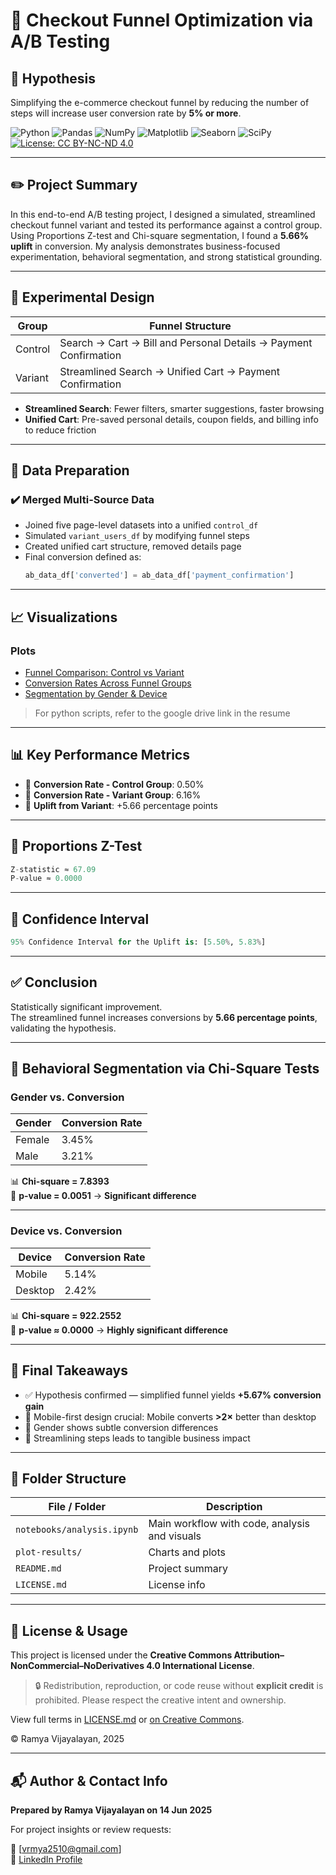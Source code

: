 # 🧪 Checkout Funnel Optimization via A/B Testing

## 🎯 Hypothesis

Simplifying the e-commerce checkout funnel by reducing the number of steps will increase user conversion rate by **5% or more**.

![Python](https://img.shields.io/badge/Language-Python-3776AB?logo=python&logoColor=white)
![Pandas](https://img.shields.io/badge/Library-Pandas-yellow?logo=pandas&logoColor=white)
![NumPy](https://img.shields.io/badge/Library-NumPy-blue?logo=numpy&logoColor=white)
![Matplotlib](https://img.shields.io/badge/Library-Matplotlib-green?logo=matplotlib&logoColor=white)
![Seaborn](https://img.shields.io/badge/Library-Seaborn-43B02A)
![SciPy](https://img.shields.io/badge/Library-SciPy-yellow?logo=scipy&logoColor=white)
[![License: CC BY-NC-ND 4.0](https://img.shields.io/badge/License-CC_BY--NC--ND_4.0-lightgrey.svg)](https://creativecommons.org/licenses/by-nc-nd/4.0/)

---

## ✏️ Project Summary

In this end-to-end A/B testing project, I designed a simulated, streamlined checkout funnel variant and tested its performance against a control group. Using Proportions Z-test and Chi-square segmentation, I found a **5.66% uplift** in conversion. My analysis demonstrates business-focused experimentation, behavioral segmentation, and strong statistical grounding.
>

---
## 🧱 Experimental Design

| Group     | Funnel Structure                                      |
|-----------|--------------------------------------------------------|
| Control   | Search → Cart → Bill and Personal Details → Payment Confirmation |
| Variant   | Streamlined Search → Unified Cart → Payment Confirmation |

- **Streamlined Search**: Fewer filters, smarter suggestions, faster browsing
- **Unified Cart**: Pre-saved personal details, coupon fields, and billing info to reduce friction

---

## 📂 Data Preparation

### ✔️ Merged Multi-Source Data

- Joined five page-level datasets into a unified `control_df`
- Simulated `variant_users_df` by modifying funnel steps
- Created unified cart structure, removed details page
- Final conversion defined as:  
  ```python
  ab_data_df['converted'] = ab_data_df['payment_confirmation']
  ```
---
## 📈 Visualizations

### Plots 
- [Funnel Comparison: Control vs Variant](./plot-results/Funnel%20Comparison%20Chart.png)  
- [Conversion Rates Across Funnel Groups](./plot-results/Conversion%20Rate%20Comparison%20Chart.png)  
- [Segmentation by Gender & Device](./plot-results/Segmentation%20Analysis%20by%20Gender%20and%20Device.png")  
> For python scripts, refer to the google drive link in the resume
---

## 📊 Key Performance Metrics

- 🔄 **Conversion Rate - Control Group**: 0.50%  
- 🚀 **Conversion Rate - Variant Group**: 6.16%  
- 🎯 **Uplift from Variant**: +5.66 percentage points  

---

## 📐 Proportions Z-Test

```python
Z-statistic ≈ 67.09  
P-value ≈ 0.0000
```
---
## 📐 Confidence Interval

```python
95% Confidence Interval for the Uplift is: [5.50%, 5.83%]
```
---

## ✅ Conclusion

Statistically significant improvement.  
The streamlined funnel increases conversions by **5.66 percentage points**, validating the hypothesis.

---

## 🧠 Behavioral Segmentation via Chi-Square Tests

### Gender vs. Conversion

| Gender | Conversion Rate |
|--------|------------------|
| Female | 3.45%            |
| Male   | 3.21%            |

📊 **Chi-square = 7.8393**  
🧪 **p-value = 0.0051** → **Significant difference**

---

### Device vs. Conversion

| Device  | Conversion Rate |
|---------|------------------|
| Mobile  | 5.14%            |
| Desktop | 2.42%            |

📊 **Chi-square = 922.2552**  
🧪 **p-value ≈ 0.0000** → **Highly significant difference**

---

## 🏁 Final Takeaways

- ✅ Hypothesis confirmed — simplified funnel yields **+5.67% conversion gain**
- 📱 Mobile-first design crucial: Mobile converts **>2×** better than desktop
- 👩 Gender shows subtle conversion differences
- 🎯 Streamlining steps leads to tangible business impact



---

## 📂 Folder Structure

| File / Folder             | Description                                      |
|---------------------------|--------------------------------------------------|
| `notebooks/analysis.ipynb`| Main workflow with code, analysis and visuals    |
| `plot-results/`           | Charts and plots                                 |
| `README.md`               | Project summary                                      |
| `LICENSE.md`               | License info                                   |

---

## 📜 License & Usage

This project is licensed under the **Creative Commons Attribution–NonCommercial–NoDerivatives 4.0 International License**.

> 🔒 Redistribution, reproduction, or code reuse without **explicit credit** is prohibited. Please respect the creative intent and ownership.

View full terms in [LICENSE.md](./LICENSE.md) or [on Creative Commons](https://creativecommons.org/licenses/by-nc-nd/4.0/).

© Ramya Vijayalayan, 2025

---
## 📬 Author & Contact Info

**Prepared by Ramya Vijayalayan on 14 Jun 2025**  

For project insights or review requests:

📧 [vrmya2510@gmail.com]  
🔗 [LinkedIn Profile](https://linkedin.com/in/ramya-vijayalayan-9a51b2289)
